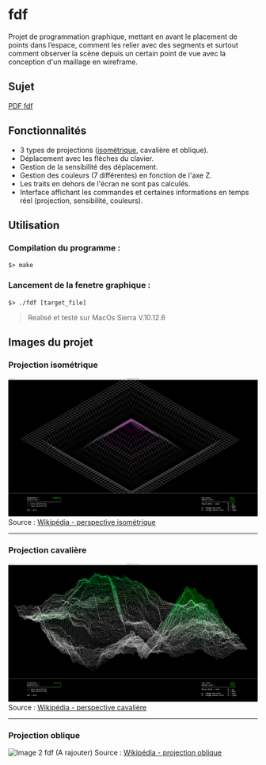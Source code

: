 # fdf

Projet de programmation graphique, mettant en avant le placement de points dans l’espace, comment les relier avec des segments et surtout comment observer la scène depuis un certain point de vue avec la conception d'un maillage en wireframe.

## Sujet

[PDF fdf](https://github.com/Rorothejedi/101_fdf/blob/master/fdf.fr.pdf)

## Fonctionnalités

- 3 types de projections ([isométrique](https://github.com/Rorothejedi/101_fdf/blob/master/README.md#projection-isom%C3%A9trique), cavalière et oblique).
- Déplacement avec les flèches du clavier.
- Gestion de la sensibilité des déplacement.
- Gestion des couleurs (7 différentes) en fonction de l'axe Z.
- Les traits en dehors de l'écran ne sont pas calculés.
- Interface affichant les commandes et certaines informations en temps réel (projection, sensibilité, couleurs).

## Utilisation

### Compilation du programme :

```
$> make
```

### Lancement de la fenetre graphique :

```
$> ./fdf [target_file]
```

> Realisé et testé sur MacOs Sierra V.10.12.6

## Images du projet

### Projection isométrique

![Image 0 fdf](https://github.com/Rorothejedi/101_fdf/blob/master/img_project/img_project_0.png)
Source : [Wikipédia - perspective isométrique](https://fr.wikipedia.org/wiki/Perspective_isom%C3%A9trique)

------------------------------------

### Projection cavalière

![Image 1 fdf](https://github.com/Rorothejedi/101_fdf/blob/master/img_project/img_project_1.png)
Source : [Wikipédia - perspective cavalière](https://fr.wikipedia.org/wiki/Perspective_cavali%C3%A8re)

------------------------------------

### Projection oblique

![Image 2 fdf (A rajouter)]()
Source : [Wikipédia - projection oblique](https://en.wikipedia.org/wiki/Oblique_projection#Cabinet_projection)
